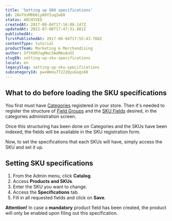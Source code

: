 ```yaml
---
title: 'Setting up SKU specifications'
id: 2AnTdsMR60iyA0YIuq2w68
status: ARCHIVED
createdAt: 2017-08-04T17:16:00.147Z
updatedAt: 2022-07-06T17:47:31.881Z
publishedAt: 
firstPublishedAt: 2017-08-04T17:55:43.768Z
contentType: tutorial
productTeam: Marketing & Merchandising
author: 5fYXkMJagMwcSAeMAsAuOI
slugEN: setting-up-sku-specifications
locale: en
legacySlug: setting-up-sku-specifications
subcategoryId: pwxWmUu7T222QyuGogs68
---
```


## What to do before loading the SKU specifications

You first must have [Categories](/en/tutorial/registering-a-category) registered in your store. 
Then it's needed to register the structure of [Field Groups](/en/tutorial/creating-category-groups) and the [SKU Fields](/en/tutorial/creating-sku-fields) desired, in the categories administration screen. 

Once this structuring has been done on Categories and the SKUs have been indexed, the fields will be available in the SKU registration form.

Now, to set the specifications that each SKUs will have, simply access the SKU and set it up.

## Setting SKU specifications

1. From the Admin menu, click __Catalog__.
2. Access __Products and SKUs__.
3. Enter the SKU you want to change.
4. Access the __Specifications__ tab.
5. Fill in all requested fields and click on **Save**. 

**Attention!** In case a **mandatory** product field has been created, the product will only be enabled upon filing out this specification.
